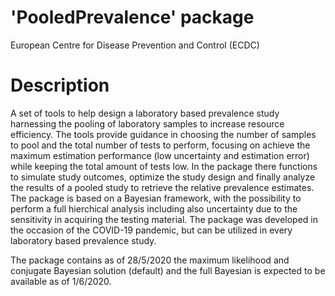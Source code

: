 # 'PooledPrevalence' package
European Centre for Disease Prevention and Control (ECDC)

# Description

A set of tools to help design a laboratory based prevalence study harnessing the pooling of laboratory samples to increase resource efficiency.
The tools provide guidance in choosing the number of samples to pool and the total number of tests to perform, focusing on achieve the maximum estimation performance (low uncertainty and estimation error) while keeping the total amount of tests low.
In the package there functions to simulate study outcomes, optimize the study design and finally analyze the results of a pooled study to retrieve the relative prevalence estimates.
The package is based on a Bayesian framework, with the possibility to perform a full hierchical analysis including also uncertainty due to the sensitivity in acquiring the testing material.
The package was developed in the occasion of the COVID-19 pandemic, but can be utilized in every laboratory based prevalence study.

The package contains as of 28/5/2020 the maximum likelihood and conjugate Bayesian solution (default) and the full Bayesian is expected to be available as of 1/6/2020.
